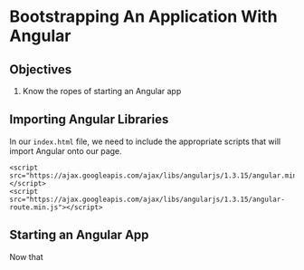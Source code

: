 # Bootstrapping An Application With Angular

## Objectives

1. Know the ropes of starting an Angular app

## Importing Angular Libraries

In our `index.html` file, we need to include the appropriate scripts
that will import Angular onto our page.

```
<script src="https://ajax.googleapis.com/ajax/libs/angularjs/1.3.15/angular.min.js"></script>
<script src="https://ajax.googleapis.com/ajax/libs/angularjs/1.3.15/angular-route.min.js"></script>
```

## Starting an Angular App

Now that 
